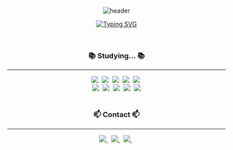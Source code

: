 <div align="center">
  
  ![header](https://capsule-render.vercel.app/api?type=Waving&color=0:F3E5F5,100:CE93D8)

  [![Typing SVG](https://readme-typing-svg.herokuapp.com?font=Oleo+Script&color=D1BEE5&size=35&center=true&vCenter=true&width=430&height=42&lines=Hi+there+👋+I'm+Dain+💜)](https://git.io/typing-svg)
</div>
</br>

<h3 align="center">📚 Studying... 📚</h3>
<hr/>
<div align="center">
  <img src="https://img.shields.io/badge/SpringBoot-339933?style=flat&logo=SpringBoot&logoColor=white"/>&nbsp
  <img src="https://img.shields.io/badge/java-%23ED8B00.svg?style=flat&logo=openjdk&logoColor=white"/>&nbsp
  <img src="https://img.shields.io/badge/Django-%23092E20.svg?style=flat&logo=django&logoColor=white"/>&nbsp
  <img src="https://img.shields.io/badge/Django-REST-ff1709?style=flat&logo=django&logoColor=white&color=ff1709&labelColor=gray"/>&nbsp
  <img src="https://img.shields.io/badge/python-3670A0?style=flat&logo=python&logoColor=ffdd54"/>&nbsp
  <!--
  <img src="https://img.shields.io/badge/c-%2300599C.svg?style=flat&logo=c&logoColor=white"/>&nbsp
  <img src="https://img.shields.io/badge/c++-%2300599C.svg?style=flat&logo=c%2B%2B&logoColor=white"/>
  -->
  </br>
  <img src="https://img.shields.io/badge/mysql-4479A1.svg?style=flat&logo=mysql&logoColor=white"/>&nbsp
  <img src="https://img.shields.io/badge/AWS-%23FF9900.svg?style=flat&logo=amazon-aws&logoColor=white"/>&nbsp
  <img src="https://img.shields.io/badge/Postman-FF6C37?style=flat&logo=postman&logoColor=white"/>&nbsp
  <img src="https://img.shields.io/badge/git-%23F05033.svg?style=flat&logo=git&logoColor=white"/>&nbsp
  <img src="https://img.shields.io/badge/github-%23121011.svg?style=flat&logo=github&logoColor=white"/>
</div>
</br>

<h3 align="center">📫 Contact 📫</h3>
<hr/>
<div align="center">
  <a href="https://velog.io/@dainnida/posts">
    <img src="https://img.shields.io/badge/Velog-1EBC8F?style=flat&logo=velog&logoColor=white"/>
  </a>&nbsp
  <a href="mailto:dain0928@g.hongik.ac.kr">
    <img
      src="https://img.shields.io/badge/dain0928@g.hongik.ac.kr-D14836?style=flat&logo=gmail&logoColor=white"/>
  </a>&nbsp
  <a href="">
    <img src="https://img.shields.io/badge/Notion-%23000000.svg?style=flat&logo=notion&logoColor=white"/>
  </a>&nbsp
</div>


<!--
**dainnida/dainnida** is a ✨ _special_ ✨ repository because its `README.md` (this file) appears on your GitHub profile.

Here are some ideas to get you started:

- 🔭 I’m currently working on ...
- 🌱 I’m currently learning ...
- 👯 I’m looking to collaborate on ...
- 🤔 I’m looking for help with ...
- 💬 Ask me about ...
- 📫 How to reach me: ...
- 😄 Pronouns: ...
- ⚡ Fun fact: ...
-->
